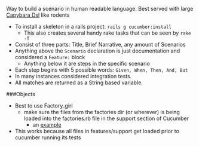 Way to build a scenario in human readable language. Best served with large [Capybara Dsl][1] like rodents

* To install a skeleton in a rails project: `rails g cucumber:install`
  * This also creates several handy rake tasks that can be seen by `rake -T`
* Consist of three parts: Title, Brief Narrative, any amount of Scenarios
* Anything above the `Scenario` declaration is just documentation and considered a `Feature:` block
  * Anything below it are steps in the specific scenario
* Each step begins with 5 possible words: `Given, When, Then, And, But`
* In many instances considered integration tests.
* All matches are returned as a String based variable.

###Objects

* Best to use Factory_girl
  * make sure the files from the factories dir (or wherever) is being loaded into the factories.rb file in the support section of Cucumber
    * an [example][2]
* This works because all files in features/support get loaded prior to cucumber running its tests

[1]: /CapybaraDsl
[2]: /FactoryGirlCucumberEnvironment